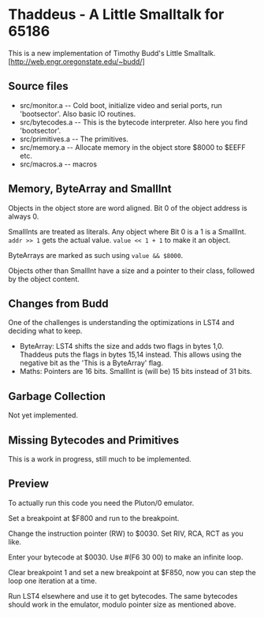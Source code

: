 # Thaddeus - A Little Smalltalk for 65186

This is a new implementation of Timothy Budd's Little Smalltalk. [http://web.engr.oregonstate.edu/~budd/]

## Source files

* src/monitor.a -- Cold boot, initialize video and serial ports, run 'bootsector'. Also basic IO routines.
* src/bytecodes.a -- This is the bytecode interpreter. Also here you find 'bootsector'.
* src/primitives.a -- The primitives.
* src/memory.a -- Allocate memory in the object store $8000 to $EEFF etc.
* src/macros.a -- macros

## Memory, ByteArray and SmallInt

Objects in the object store are word aligned. Bit 0 of the object address is always 0.

SmallInts are treated as literals. Any object where Bit 0 is a 1 is a SmallInt. 
`addr >> 1` gets the actual value. `value << 1 + 1` to make it an object.

ByteArrays are marked as such using `value && $8000`.

Objects other than SmallInt have a size and a pointer to their class, followed by the object content.

## Changes from Budd

One of the challenges is understanding the optimizations in LST4 and deciding what to keep.

* ByteArray: LST4 shifts the size and adds two flags in bytes 1,0. Thaddeus puts the flags in bytes 15,14 instead. 
This allows using the negative bit as the 'This is a ByteArray' flag.
* Maths: Pointers are 16 bits. SmallInt is (will be) 15 bits instead of 31 bits.

## Garbage Collection

Not yet implemented.

## Missing Bytecodes and Primitives

This is a work in progress, still much to be implemented.

## Preview

To actually run this code you need the Pluton/0 emulator.

Set a breakpoint at $F800 and run to the breakpoint.

Change the instruction pointer (RW) to $0030. Set RIV, RCA, RCT as you like.

Enter your bytecode at $0030. Use #(F6 30 00) to make an infinite loop.

Clear breakpoint 1 and set a new breakpoint at $F850, now you can step the loop one iteration at a time.

Run LST4 elsewhere and use it to get bytecodes. The same bytecodes should work in the emulator, modulo pointer size as mentioned above.
